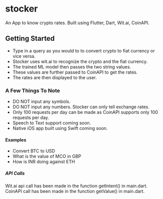 # stocker

An App to know crypto rates.
Built using Flutter, Dart, Wit.ai, CoinAPI.

## Getting Started

- Type in a query as you would to to convert crypto to fiat currency or vice versa.
- Stocker uses wit.ai to recognize the crypto and the fiat currency.
- The trained ML model then passes the two string values.
- These values are further passed to CoinAPI to get the rates.
- The rates are then displayed to the user.

### A Few Things To Note

- DO NOT input any symbols.
- DO NOT input any numbers. Stocker can only tell exchange rates.
- Only 100 requests per day can be made as CoinAPI supports only 100 requests per day.
- Speech to Text support coming soon.
- Native iOS app built using Swift coming soon.

#### Examples

- Convert BTC to USD
- What is the value of MCO in GBP
- How is INR doing against ETH

##### API Calls

Wit.ai api call has been made in the function getIntent() in main.dart.
    CoinAPI call has been made in the function getValue() in main.dart.